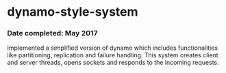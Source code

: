 # dynamo-style-system
### Date completed: May 2017

Implemented a simplified version of dynamo which includes functionalities like partitioning, replication and failure handling. This system creates client and server threads, opens sockets and responds to the incoming requests.
